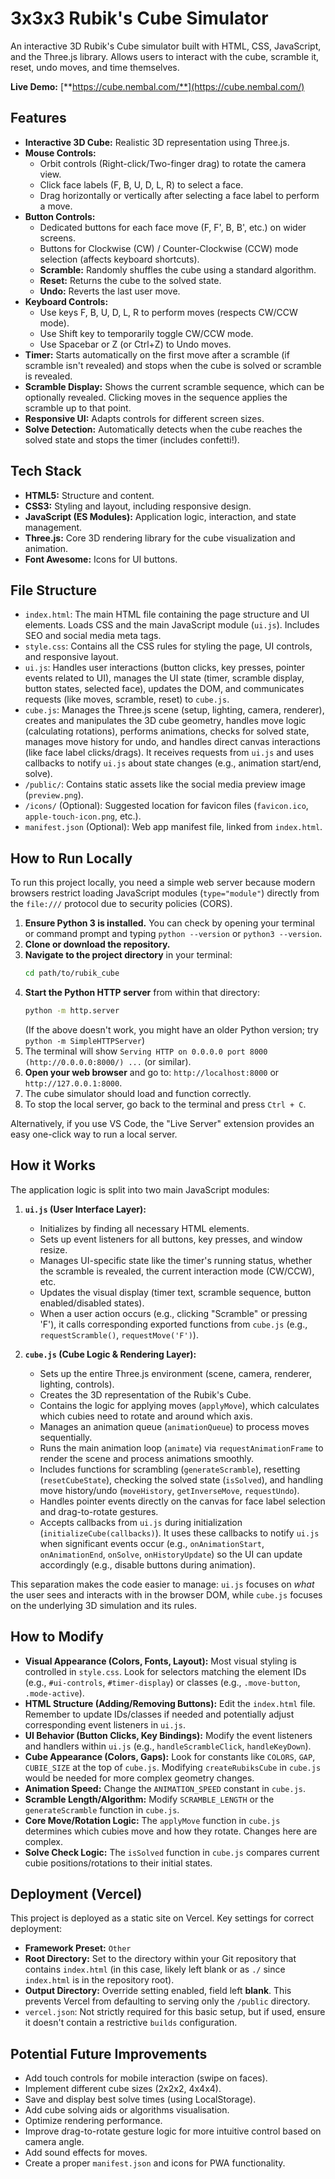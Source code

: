 # 3x3x3 Rubik's Cube Simulator

An interactive 3D Rubik's Cube simulator built with HTML, CSS, JavaScript, and the Three.js library. Allows users to interact with the cube, scramble it, reset, undo moves, and time themselves.

**Live Demo:** [**https://cube.nembal.com/**](https://cube.nembal.com/)

## Features

* **Interactive 3D Cube:** Realistic 3D representation using Three.js.
* **Mouse Controls:**
    * Orbit controls (Right-click/Two-finger drag) to rotate the camera view.
    * Click face labels (F, B, U, D, L, R) to select a face.
    * Drag horizontally or vertically after selecting a face label to perform a move.
* **Button Controls:**
    * Dedicated buttons for each face move (F, F', B, B', etc.) on wider screens.
    * Buttons for Clockwise (CW) / Counter-Clockwise (CCW) mode selection (affects keyboard shortcuts).
    * **Scramble:** Randomly shuffles the cube using a standard algorithm.
    * **Reset:** Returns the cube to the solved state.
    * **Undo:** Reverts the last user move.
* **Keyboard Controls:**
    * Use keys F, B, U, D, L, R to perform moves (respects CW/CCW mode).
    * Use Shift key to temporarily toggle CW/CCW mode.
    * Use Spacebar or Z (or Ctrl+Z) to Undo moves.
* **Timer:** Starts automatically on the first move after a scramble (if scramble isn't revealed) and stops when the cube is solved or scramble is revealed.
* **Scramble Display:** Shows the current scramble sequence, which can be optionally revealed. Clicking moves in the sequence applies the scramble up to that point.
* **Responsive UI:** Adapts controls for different screen sizes.
* **Solve Detection:** Automatically detects when the cube reaches the solved state and stops the timer (includes confetti!).

## Tech Stack

* **HTML5:** Structure and content.
* **CSS3:** Styling and layout, including responsive design.
* **JavaScript (ES Modules):** Application logic, interaction, and state management.
* **Three.js:** Core 3D rendering library for the cube visualization and animation.
* **Font Awesome:** Icons for UI buttons.

## File Structure

* `index.html`: The main HTML file containing the page structure and UI elements. Loads CSS and the main JavaScript module (`ui.js`). Includes SEO and social media meta tags.
* `style.css`: Contains all the CSS rules for styling the page, UI controls, and responsive layout.
* `ui.js`: Handles user interactions (button clicks, key presses, pointer events related to UI), manages the UI state (timer, scramble display, button states, selected face), updates the DOM, and communicates requests (like moves, scramble, reset) to `cube.js`.
* `cube.js`: Manages the Three.js scene (setup, lighting, camera, renderer), creates and manipulates the 3D cube geometry, handles move logic (calculating rotations), performs animations, checks for solved state, manages move history for undo, and handles direct canvas interactions (like face label clicks/drags). It receives requests from `ui.js` and uses callbacks to notify `ui.js` about state changes (e.g., animation start/end, solve).
* `/public/`: Contains static assets like the social media preview image (`preview.png`).
* `/icons/` (Optional): Suggested location for favicon files (`favicon.ico`, `apple-touch-icon.png`, etc.).
* `manifest.json` (Optional): Web app manifest file, linked from `index.html`.

## How to Run Locally

To run this project locally, you need a simple web server because modern browsers restrict loading JavaScript modules (`type="module"`) directly from the `file:///` protocol due to security policies (CORS).

1.  **Ensure Python 3 is installed.** You can check by opening your terminal or command prompt and typing `python --version` or `python3 --version`.
2.  **Clone or download the repository.**
3.  **Navigate to the project directory** in your terminal:
    ```bash
    cd path/to/rubik_cube
    ```
4.  **Start the Python HTTP server** from within that directory:
    ```bash
    python -m http.server
    ```
    (If the above doesn't work, you might have an older Python version; try `python -m SimpleHTTPServer`)
5.  The terminal will show `Serving HTTP on 0.0.0.0 port 8000 (http://0.0.0.0:8000/) ...` (or similar).
6.  **Open your web browser** and go to: `http://localhost:8000` or `http://127.0.0.1:8000`.
7.  The cube simulator should load and function correctly.
8.  To stop the local server, go back to the terminal and press `Ctrl + C`.

Alternatively, if you use VS Code, the "Live Server" extension provides an easy one-click way to run a local server.

## How it Works

The application logic is split into two main JavaScript modules:

1.  **`ui.js` (User Interface Layer):**
    * Initializes by finding all necessary HTML elements.
    * Sets up event listeners for all buttons, key presses, and window resize.
    * Manages UI-specific state like the timer's running status, whether the scramble is revealed, the current interaction mode (CW/CCW), etc.
    * Updates the visual display (timer text, scramble sequence, button enabled/disabled states).
    * When a user action occurs (e.g., clicking "Scramble" or pressing 'F'), it calls corresponding exported functions from `cube.js` (e.g., `requestScramble()`, `requestMove('F')`).

2.  **`cube.js` (Cube Logic & Rendering Layer):**
    * Sets up the entire Three.js environment (scene, camera, renderer, lighting, controls).
    * Creates the 3D representation of the Rubik's Cube.
    * Contains the logic for applying moves (`applyMove`), which calculates which cubies need to rotate and around which axis.
    * Manages an animation queue (`animationQueue`) to process moves sequentially.
    * Runs the main animation loop (`animate`) via `requestAnimationFrame` to render the scene and process animations smoothly.
    * Includes functions for scrambling (`generateScramble`), resetting (`resetCubeState`), checking the solved state (`isSolved`), and handling move history/undo (`moveHistory`, `getInverseMove`, `requestUndo`).
    * Handles pointer events directly on the canvas for face label selection and drag-to-rotate gestures.
    * Accepts callbacks from `ui.js` during initialization (`initializeCube(callbacks)`). It uses these callbacks to notify `ui.js` when significant events occur (e.g., `onAnimationStart`, `onAnimationEnd`, `onSolve`, `onHistoryUpdate`) so the UI can update accordingly (e.g., disable buttons during animation).

This separation makes the code easier to manage: `ui.js` focuses on *what* the user sees and interacts with in the browser DOM, while `cube.js` focuses on the underlying 3D simulation and its rules.

## How to Modify

* **Visual Appearance (Colors, Fonts, Layout):** Most visual styling is controlled in `style.css`. Look for selectors matching the element IDs (e.g., `#ui-controls`, `#timer-display`) or classes (e.g., `.move-button`, `.mode-active`).
* **HTML Structure (Adding/Removing Buttons):** Edit the `index.html` file. Remember to update IDs/classes if needed and potentially adjust corresponding event listeners in `ui.js`.
* **UI Behavior (Button Clicks, Key Bindings):** Modify the event listeners and handlers within `ui.js` (e.g., `handleScrambleClick`, `handleKeyDown`).
* **Cube Appearance (Colors, Gaps):** Look for constants like `COLORS`, `GAP`, `CUBIE_SIZE` at the top of `cube.js`. Modifying `createRubiksCube` in `cube.js` would be needed for more complex geometry changes.
* **Animation Speed:** Change the `ANIMATION_SPEED` constant in `cube.js`.
* **Scramble Length/Algorithm:** Modify `SCRAMBLE_LENGTH` or the `generateScramble` function in `cube.js`.
* **Core Move/Rotation Logic:** The `applyMove` function in `cube.js` determines which cubies move and how they rotate. Changes here are complex.
* **Solve Check Logic:** The `isSolved` function in `cube.js` compares current cubie positions/rotations to their initial states.

## Deployment (Vercel)

This project is deployed as a static site on Vercel. Key settings for correct deployment:

* **Framework Preset:** `Other`
* **Root Directory:** Set to the directory within your Git repository that contains `index.html` (in this case, likely left blank or as `./` since `index.html` is in the repository root).
* **Output Directory:** Override setting enabled, field left **blank**. This prevents Vercel from defaulting to serving only the `/public` directory.
* `vercel.json`: Not strictly required for this basic setup, but if used, ensure it doesn't contain a restrictive `builds` configuration.

## Potential Future Improvements

* Add touch controls for mobile interaction (swipe on faces).
* Implement different cube sizes (2x2x2, 4x4x4).
* Save and display best solve times (using LocalStorage).
* Add cube solving aids or algorithms visualisation.
* Optimize rendering performance.
* Improve drag-to-rotate gesture logic for more intuitive control based on camera angle.
* Add sound effects for moves.
* Create a proper `manifest.json` and icons for PWA functionality.
